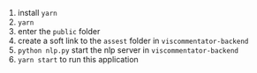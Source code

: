 1. install `yarn`
2. `yarn`
3. enter the `public` folder
4. create a soft link to the `assest` folder in `viscommentator-backend`
5. `python nlp.py` start the nlp server in `viscommentator-backend`
4. `yarn start` to run this application